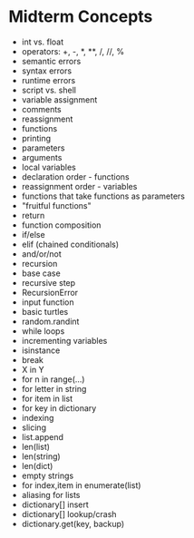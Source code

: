 # Midterm Concepts

 - int vs. float
 - operators: +, -, *, **, /, //, %
 - semantic errors
 - syntax errors
 - runtime errors
 - script vs. shell
 - variable assignment
 - comments
 - reassignment
 - functions
 - printing
 - parameters
 - arguments
 - local variables
 - declaration order - functions
 - reassignment order - variables
 - functions that take functions as parameters
 - "fruitful functions"
 - return
 - function composition
 - if/else
 - elif (chained conditionals)
 - and/or/not
 - recursion
 - base case
 - recursive step
 - RecursionError
 - input function
 - basic turtles
 - random.randint
 - while loops
 - incrementing variables
 - isinstance
 - break
 - X in Y
 - for n in range(...)
 - for letter in string
 - for item in list
 - for key in dictionary
 - indexing
 - slicing
 - list.append
 - len(list)
 - len(string)
 - len(dict)
 - empty strings
 - for index,item in enumerate(list)
 - aliasing for lists
 - dictionary[] insert
 - dictionary[] lookup/crash
 - dictionary.get(key, backup)
